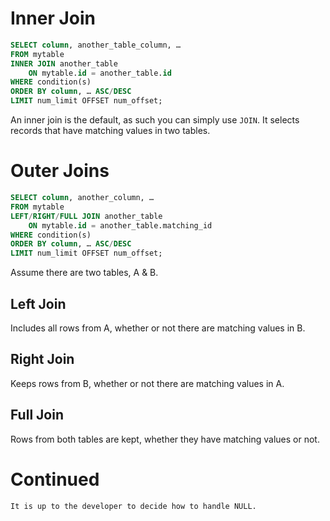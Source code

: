 # Inner Join
```sql
SELECT column, another_table_column, …
FROM mytable
INNER JOIN another_table 
    ON mytable.id = another_table.id
WHERE condition(s)
ORDER BY column, … ASC/DESC
LIMIT num_limit OFFSET num_offset;
```
An inner join is the default, as such you can simply use `JOIN`. It selects records that have matching values in two tables.
# Outer Joins
```sql
SELECT column, another_column, …
FROM mytable
LEFT/RIGHT/FULL JOIN another_table 
    ON mytable.id = another_table.matching_id
WHERE condition(s)
ORDER BY column, … ASC/DESC
LIMIT num_limit OFFSET num_offset;
```
Assume there are two tables, A & B.
## Left Join
Includes all rows from A, whether or not there are matching values in B.
## Right Join
Keeps rows from B, whether or not there are matching values in A.
## Full Join
Rows from both tables are kept, whether they have matching values or not.
# Continued
	It is up to the developer to decide how to handle NULL.